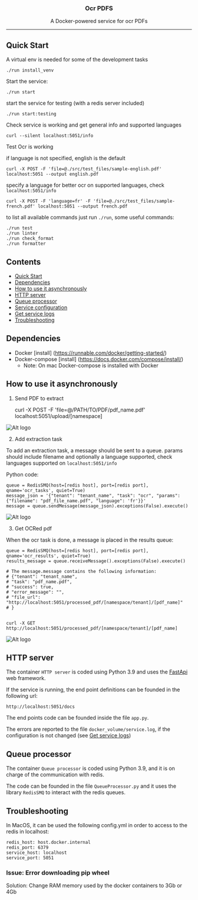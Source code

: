<h3 align="center">Ocr PDFS</h3>
<p align="center">A Docker-powered service for ocr PDFs</p>

---

## Quick Start
A virtual env is needed for some of the development tasks

    ./run install_venv

Start the service:

    ./run start

start the service for testing (with a redis server included)

    ./run start:testing

Check service is working and get general info and supported languages

    curl --silent localhost:5051/info

Test Ocr is working

if language is not specified, english is the default

    curl -X POST -F 'file=@./src/test_files/sample-english.pdf' localhost:5051 --output english.pdf

specify a language for better ocr on supported languages, check `localhost:5051/info`

    curl -X POST -F 'language=fr' -F 'file=@./src/test_files/sample-french.pdf' localhost:5051 --output french.pdf

to list all available commands just run `./run`, some useful commands:

    ./run test
    ./run linter
    ./run check_format
    ./run formatter

## Contents
- [Quick Start](#quick-start)
- [Dependencies](#dependencies)
- [How to use it asynchronously](#how-to-use-it-asynchronously)
- [HTTP server](#http-server)
- [Queue processor](#queue-processor)
- [Service configuration](#service-configuration)
- [Get service logs](#get-service-logs)
- [Troubleshooting](#troubleshooting)


## Dependencies
* Docker [install] (https://runnable.com/docker/getting-started/)
* Docker-compose [install] (https://docs.docker.com/compose/install/)
    * Note: On mac Docker-compose is installed with Docker


## How to use it asynchronously

1. Send PDF to extract

    curl -X POST -F 'file=@/PATH/TO/PDF/pdf_name.pdf' localhost:5051/upload/[namespace]

![Alt logo](readme_pictures/send_materials.png?raw=true "Send PDF to extract")


2. Add extraction task

To add an extraction task, a message should be sent to a queue.
params should include filename and optionally a language supported, check languages supported on `localhost:5051/info`

Python code:

    queue = RedisSMQ(host=[redis host], port=[redis port], qname='ocr_tasks', quiet=True)
    message_json = '{"tenant": "tenant_name", "task": "ocr", "params": {"filename": "pdf_file_name.pdf", "language": 'fr'}}'
    message = queue.sendMessage(message_json).exceptions(False).execute()


![Alt logo](readme_pictures/extraction.png?raw=true "Add extraction task")

3. Get OCRed pdf

When the ocr task is done, a message is placed in the results queue:

    queue = RedisSMQ(host=[redis host], port=[redis port], qname='ocr_results', quiet=True)
    results_message = queue.receiveMessage().exceptions(False).execute()

    # The message.message contains the following information:
    # {"tenant": "tenant_name",
    # "task": "pdf_name.pdf",
    # "success": true,
    # "error_message": "",
    # "file_url": "http://localhost:5051/processed_pdf/[namespace/tenant]/[pdf_name]"
    # }


    curl -X GET http://localhost:5051/processed_pdf/[namespace/tenant]/[pdf_name]

![Alt logo](readme_pictures/get_paragraphs.png?raw=true "Get PDF")

## HTTP server

The container `HTTP server` is coded using Python 3.9 and uses the [FastApi](https://fastapi.tiangolo.com/) web framework.

If the service is running, the end point definitions can be founded in the following url:

    http://localhost:5051/docs

The end points code can be founded inside the file `app.py`.

The errors are reported to the file `docker_volume/service.log`, if the configuration is not changed (see [Get service logs](#get-service-logs))


## Queue processor

The container `Queue processor` is coded using Python 3.9, and it is on charge of the communication with redis.

The code can be founded in the file `QueueProcessor.py` and it uses the library `RedisSMQ` to interact with the
redis queues.

## Troubleshooting
In MacOS, it can be used the following config.yml in order to access to the redis in localhost:

    redis_host: host.docker.internal
    redis_port: 6379
    service_host: localhost
    service_port: 5051

### Issue: Error downloading pip wheel
Solution: Change RAM memory used by the docker containers to 3Gb or 4Gb 

